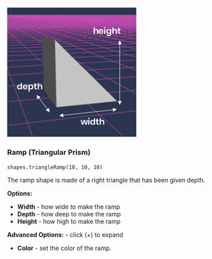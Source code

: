 ![Ramp](/docs/reference/shapes/ramp.png?v=DOCVER-1) 
### Ramp  (Triangular Prism)
```sig 
shapes.triangleRamp(10, 10, 10)
```
The ramp shape is made of a right triangle that has been given depth.


**Options:**
* **Width** - how wide to make the ramp
* **Depth** - how deep to make the ramp
* **Height** - how high to make the ramp

**Advanced Options:** - click (+) to expand
* **Color** - set the color of the ramp. 

